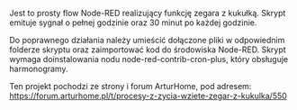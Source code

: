 Jest to prosty flow Node-RED realizujący funkcję zegara z kukułką. Skrypt emituje sygnał o pełnej godzinie oraz 30 minut po każdej godzinie.

Do poprawnego działania należy umieścić dołączone pliki w odpowiednim folderze skryptu oraz zaimportować kod do środowiska Node-RED. 
Skrypt wymaga doinstalowania nodu node-red-contrib-cron-plus, który obsługuje harmonogramy.

Ten projekt pochodzi ze strony i forum ArturHome, pod adresem:
https://forum.arturhome.pl/t/procesy-z-zycia-wziete-zegar-z-kukulka/550
